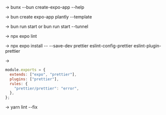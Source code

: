 -> bunx --bun create-expo-app --help

-> bun create expo-app plantly --template

-> bun run start or bun run start --tunnel

-> npx expo lint

-> npx expo install -- --save-dev prettier eslint-config-prettier eslint-plugin-prettier

->

```javascript
module.exports = {
  extends: ["expo", "prettier"],
  plugins: ["prettier"],
  rules: {
    "prettier/prettier": "error",
  },
};
```

-> yarn lint --fix
